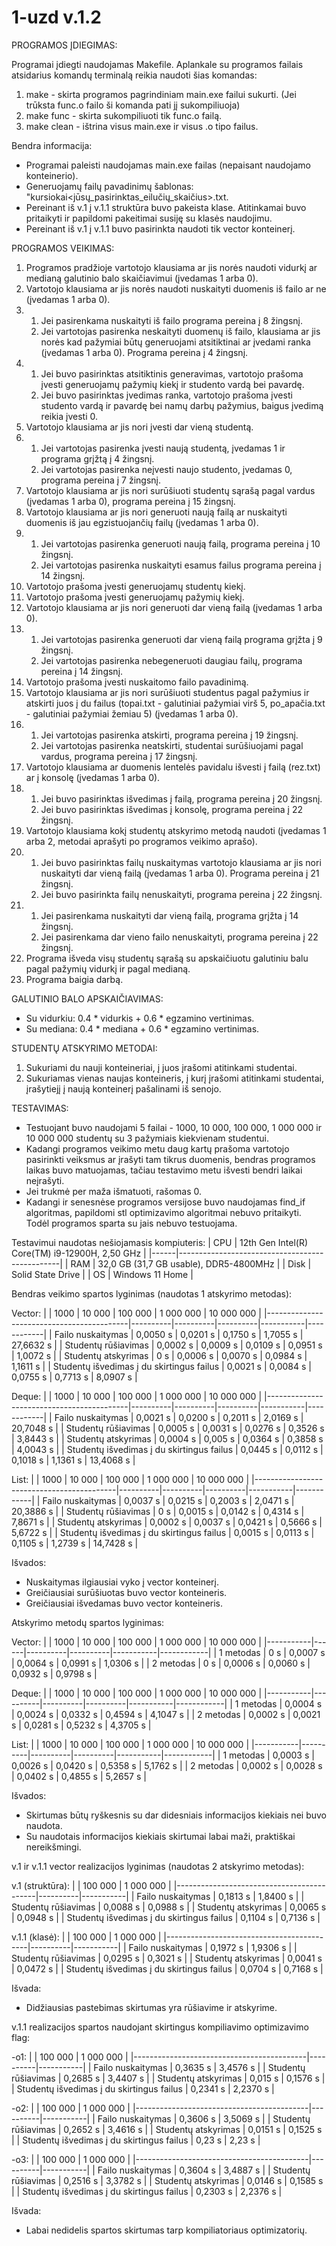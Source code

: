 # 1-uzd v.1.2
PROGRAMOS ĮDIEGIMAS:

Programai įdiegti naudojamas Makefile. Aplankale su programos failais atsidarius komandų terminalą reikia naudoti šias komandas:
1. make - skirta programos pagrindiniam main.exe failui sukurti. (Jei trūksta func.o failo ši komanda pati jį sukompiliuoja)
2. make func - skirta sukompiliuoti tik func.o failą.
3. make clean - ištrina visus main.exe ir visus .o tipo failus.

Bendra informacija:

- Programai paleisti naudojamas main.exe failas (nepaisant naudojamo konteinerio).
- Generuojamų failų pavadinimų šablonas: "kursiokai<jūsų_pasirinktas_eilučių_skaičius>.txt.
- Pereinant iš v.1 į v.1.1 struktūra buvo pakeista klase. Atitinkamai buvo pritaikyti ir papildomi pakeitimai susiję su klasės naudojimu.
- Pereinant iš v.1 į v.1.1 buvo pasirinkta naudoti tik vector konteinerį.


PROGRAMOS VEIKIMAS:

1. Programos pradžioje vartotojo klausiama ar jis norės naudoti vidurkį ar medianą galutinio balo skaičiavimui (įvedamas 1 arba 0).
2. Vartotojo klausiama ar jis norės naudoti nuskaityti duomenis iš failo ar ne (įvedamas 1 arba 0).
3. 1) Jei pasirenkama nuskaityti iš failo programa pereina į 8 žingsnį.
   2) Jei vartotojas pasirenka neskaityti duomenų iš failo, klausiama ar jis norės kad pažymiai būtų generuojami atsitiktinai ar įvedami ranka (įvedamas 1 arba 0). Programa pereina į 4 žingsnį.
4. 1) Jei buvo pasirinktas atsitiktinis generavimas, vartotojo prašoma įvesti generuojamų pažymių kiekį ir studento vardą bei pavardę.
   2) Jei buvo pasirinktas įvedimas ranka, vartotojo prašoma įvesti studento vardą ir pavardę bei namų darbų pažymius, baigus įvedimą reikia įvesti 0.
5. Vartotojo klausiama ar jis nori įvesti dar vieną studentą.
6. 1) Jei vartotojas pasirenka įvesti naują studentą, įvedamas 1 ir programa grįžtą į 4 žingsnį.
   2) Jei vartotojas pasirenka neįvesti naujo studento, įvedamas 0, programa pereina į 7 žingsnį.
7. Vartotojo klausiama ar jis nori surūšiuoti studentų sąrašą pagal vardus (įvedamas 1 arba 0), programa pereina į 15 žingsnį.
8. Vartotojo klausiama ar jis nori generuoti naują failą ar nuskaityti duomenis iš jau egzistuojančių failų (įvedamas 1 arba 0).
9. 1) Jei vartotojas pasirenka generuoti naują failą, programa pereina į 10 žingsnį.
   2) Jei vartotojas pasirenka nuskaityti esamus failus programa pereina į 14 žingsnį.
10. Vartotojo prašoma įvesti generuojamų studentų kiekį.
11. Vartotojo prašoma įvesti generuojamų pažymių kiekį.
12. Vartotojo klausiama ar jis nori generuoti dar vieną failą (įvedamas 1 arba 0).
13. 1) Jei vartotojas pasirenka generuoti dar vieną failą programa grįžta į 9 žingsnį.
    2) Jei vartotojas pasirenka nebegeneruoti daugiau failų, programa pereina į 14 žingsnį.
14. Vartotojo prašoma įvesti nuskaitomo failo pavadinimą.
15. Vartotojo klausiama ar jis nori surūšiuoti studentus pagal pažymius ir atskirti juos į du failus (topai.txt - galutiniai pažymiai virš 5, po_apačia.txt - galutiniai pažymiai žemiau 5) (įvedamas 1 arba 0).
16. 1) Jei vartotojas pasirenka atskirti, programa pereina į 19 žingsnį.
    2) Jei vartotojas pasirenka neatskirti, studentai surūšiuojami pagal vardus, programa pereina į 17 žingsnį.
17. Vartotojo klausiama ar duomenis lentelės pavidalu išvesti į failą (rez.txt) ar į konsolę (įvedamas 1 arba 0).
18. 1) Jei buvo pasirinktas išvedimas į failą, programa pereina į 20 žingsnį.
    2) Jei buvo pasirinktas išvedimas į konsolę, programa pereina į 22 žingsnį.
19. Vartotojo klausiama kokį studentų atskyrimo metodą naudoti (įvedamas 1 arba 2, metodai aprašyti po programos veikimo aprašo).
20. 1) Jei buvo pasirinktas failų nuskaitymas vartotojo klausiama ar jis nori nuskaityti dar vieną failą (įvedamas 1 arba 0). Programa pereina į 21 žingsnį.
    2) Jei buvo pasirinkta failų nenuskaityti, programa pereina į 22 žingsnį.
21. 1) Jei pasirenkama nuskaityti dar vieną failą, programa grįžta į 14 žingsnį.
    2) Jei pasirenkama dar vieno failo nenuskaityti, programa pereina į 22 žingsnį.
22. Programa išveda visų studentų sąrašą su apskaičiuotu galutiniu balu pagal pažymių vidurkį ir pagal medianą.
23. Programa baigia darbą.

GALUTINIO BALO APSKAIČIAVIMAS:
- Su vidurkiu: 0.4 * vidurkis + 0.6 * egzamino vertinimas.
- Su mediana: 0.4 * mediana + 0.6 * egzamino vertinimas.


STUDENTŲ ATSKYRIMO METODAI:
1. Sukuriami du nauji konteineriai, į juos įrašomi atitinkami studentai.
2. Sukuriamas vienas naujas konteineris, į kurį įrašomi atitinkami studentai, įrašytiejį į naują konteinerį pašalinami iš senojo.


TESTAVIMAS:
- Testuojant buvo naudojami 5 failai - 1000, 10 000, 100 000, 1 000 000 ir 10 000 000 studentų su 3 pažymiais kiekvienam studentui.
- Kadangi programos veikimo metu daug kartų prašoma vartotojo pasirinkti veiksmus ar įrašyti tam tikrus duomenis, bendras programos laikas buvo matuojamas, tačiau testavimo metu išvesti bendri laikai neįrašyti.
- Jei trukmė per maža išmatuoti, rašomas 0.
- Kadangi ir senesnėse programos versijose buvo naudojamas find_if algoritmas, papildomi stl optimizavimo algoritmai nebuvo pritaikyti. Todėl programos sparta su jais nebuvo testuojama.

Testavimui naudotas nešiojamasis kompiuteris:
| CPU  | 12th Gen Intel(R) Core(TM) i9-12900H, 2,50 GHz |
|------|------------------------------------------------|
| RAM  | 32,0 GB (31,7 GB usable), DDR5-4800MHz         |
| Disk | Solid State Drive                              |
| OS   | Windows 11 Home                                |


Bendras veikimo spartos lyginimas (naudotas 1 atskyrimo metodas):

Vector:
|                                           | 1000     | 10 000   | 100 000  | 1 000 000 | 10 000 000 |
|-------------------------------------------|----------|----------|----------|-----------|------------|
| Failo nuskaitymas                         | 0,0050 s | 0,0201 s | 0,1750 s |  1,7055 s |  27,6632 s |
| Studentų rūšiavimas                       | 0,0002 s | 0,0009 s | 0,0109 s |  0,0951 s |  1,0072 s  |
| Studentų atskyrimas                       | 0 s      | 0,0006 s | 0,0070 s |  0,0984 s |  1,1611 s  |
| Studentų išvedimas į du skirtingus failus | 0,0021 s | 0,0084 s | 0,0755 s |  0,7713 s |  8,0907 s  |
   
Deque:
|                                           | 1000     | 10 000   | 100 000  | 1 000 000 | 10 000 000 |
|-------------------------------------------|----------|----------|----------|-----------|------------|
| Failo nuskaitymas                         | 0,0021 s | 0,0200 s | 0,2011 s |  2,0169 s |  20,7048 s |
| Studentų rūšiavimas                       | 0,0005 s | 0,0031 s | 0,0276 s |  0,3526 s |  3,8443 s  |
| Studentų atskyrimas                       | 0,0004 s | 0,005 s  | 0,0364 s |  0,3858 s |  4,0043 s  |
| Studentų išvedimas į du skirtingus failus | 0,0445 s | 0,0112 s | 0,1018 s |  1,1361 s |  13,4068 s |
   
List:
|                                           | 1000     | 10 000   | 100 000  | 1 000 000 | 10 000 000 |
|-------------------------------------------|----------|----------|----------|-----------|------------|
| Failo nuskaitymas                         | 0,0037 s | 0,0215 s | 0,2003 s |  2,0471 s |  20,3886 s |
| Studentų rūšiavimas                       | 0 s      | 0,0015 s | 0,0142 s |  0,4314 s |  7,8671 s  |
| Studentų atskyrimas                       | 0,0002 s | 0,0037 s | 0,0421 s |  0,5666 s |  5,6722 s  |
| Studentų išvedimas į du skirtingus failus | 0,0015 s | 0,0113 s | 0,1105 s |  1,2739 s |  14,7428 s |

Išvados:
- Nuskaitymas ilgiausiai vyko į vector konteinerį.
- Greičiausiai surūšiuotas buvo vector konteineris.
- Greičiausiai išvedamas buvo vector konteineris.

Atskyrimo metodų spartos lyginimas:

Vector:
|           | 1000 | 10 000   | 100 000  | 1 000 000 | 10 000 000 |
|-----------|------|----------|----------|-----------|------------|
| 1 metodas | 0 s  | 0,0007 s | 0,0064 s | 0,0991 s  | 1,0306 s   |
| 2 metodas | 0 s  | 0,0006 s | 0,0060 s | 0,0932 s  | 0,9798 s   |

Deque:
|           | 1000     | 10 000   | 100 000  | 1 000 000 | 10 000 000 |
|-----------|----------|----------|----------|-----------|------------|
| 1 metodas | 0,0004 s | 0,0024 s | 0,0332 s | 0,4594 s  | 4,1047 s   |
| 2 metodas | 0,0002 s | 0,0021 s | 0,0281 s | 0,5232 s  | 4,3705 s   |

List:
|           | 1000     | 10 000   | 100 000  | 1 000 000 | 10 000 000 |
|-----------|----------|----------|----------|-----------|------------|
| 1 metodas | 0,0003 s | 0,0026 s | 0,0420 s | 0,5358 s  | 5,1762 s   |
| 2 metodas | 0,0002 s | 0,0028 s | 0,0402 s | 0,4855 s  | 5,2657 s   |

Išvados:
- Skirtumas būtų ryškesnis su dar didesniais informacijos kiekiais nei buvo naudota.
- Su naudotais informacijos kiekiais skirtumai labai maži, praktiškai nereikšmingi.

v.1 ir v.1.1 vector realizacijos lyginimas (naudotas 2 atskyrimo metodas):

v.1 (struktūra):
|                                           | 100 000  | 1 000 000 |
|-------------------------------------------|----------|-----------|
| Failo nuskaitymas                         | 0,1813 s | 1,8400 s  |
| Studentų rūšiavimas                       | 0,0088 s | 0,0988 s  |
| Studentų atskyrimas                       | 0,0065 s | 0,0948 s  |
| Studentų išvedimas į du skirtingus failus | 0,1104 s | 0,7136 s  |

v.1.1 (klasė):
|                                           | 100 000  | 1 000 000 |
|-------------------------------------------|----------|-----------|
| Failo nuskaitymas                         | 0,1972 s | 1,9306 s  |
| Studentų rūšiavimas                       | 0,0295 s | 0,3021 s  |
| Studentų atskyrimas                       | 0,0041 s | 0,0472 s  |
| Studentų išvedimas į du skirtingus failus | 0,0704 s | 0,7168 s  |

Išvada:

- Didžiausias pastebimas skirtumas yra rūšiavime ir atskyrime.

v.1.1 realizacijos spartos naudojant skirtingus kompiliavimo optimizavimo flag:

-o1:
|                                           | 100 000  | 1 000 000 |
|-------------------------------------------|----------|-----------|
| Failo nuskaitymas                         | 0,3635 s | 3,4576 s  |
| Studentų rūšiavimas                       | 0,2685 s | 3,4407 s  |
| Studentų atskyrimas                       | 0,015 s  | 0,1576 s  |
| Studentų išvedimas į du skirtingus failus | 0,2341 s | 2,2370 s  |

-o2:
|                                           | 100 000  | 1 000 000 |
|-------------------------------------------|----------|-----------|
| Failo nuskaitymas                         | 0,3606 s | 3,5069 s  |
| Studentų rūšiavimas                       | 0,2652 s | 3,4616 s  |
| Studentų atskyrimas                       | 0,0151 s | 0,1525 s  |
| Studentų išvedimas į du skirtingus failus | 0,23 s   | 2,23 s    |

-o3:
|                                           | 100 000  | 1 000 000 |
|-------------------------------------------|----------|-----------|
| Failo nuskaitymas                         | 0,3604 s | 3,4887 s  |
| Studentų rūšiavimas                       | 0,2516 s | 3,3782 s  |
| Studentų atskyrimas                       | 0,0146 s | 0,1585 s  |
| Studentų išvedimas į du skirtingus failus | 0,2303 s | 2,2376 s  |

Išvada:
- Labai nedidelis spartos skirtumas tarp kompiliatoriaus optimizatorių.
